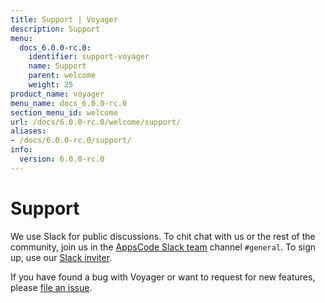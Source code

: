 ```yaml
---
title: Support | Voyager
description: Support
menu:
  docs_6.0.0-rc.0:
    identifier: support-voyager
    name: Support
    parent: welcome
    weight: 25
product_name: voyager
menu_name: docs_6.0.0-rc.0
section_menu_id: welcome
url: /docs/6.0.0-rc.0/welcome/support/
aliases:
- /docs/6.0.0-rc.0/support/
info:
  version: 6.0.0-rc.0
---
```


# Support

We use Slack for public discussions. To chit chat with us or the rest of the community, join us in the [AppsCode Slack team](https://appscode.slack.com/messages/C0XQFLGRM/details/) channel `#general`. To sign up, use our [Slack inviter](https://slack.appscode.com/).

If you have found a bug with Voyager or want to request for new features, please [file an issue](https://github.com/appscode/voyager/issues/new).
